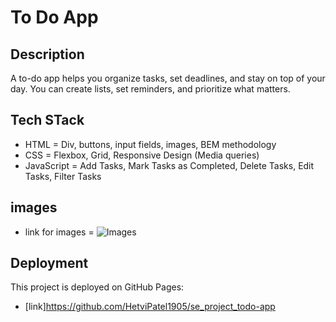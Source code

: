 # To Do App

## Description

A to-do app helps you organize tasks, set deadlines, and stay on top of your day. You can create lists, set reminders, and prioritize what matters.

## Tech STack

- HTML = Div, buttons, input fields, images, BEM methodology
- CSS = Flexbox, Grid, Responsive Design (Media queries)
- JavaScript = Add Tasks, Mark Tasks as Completed, Delete Tasks, Edit Tasks, Filter Tasks

## images

- link for images = ![Images](./images/)

## Deployment

This project is deployed on GitHub Pages:

- [link]https://github.com/HetviPatel1905/se_project_todo-app
